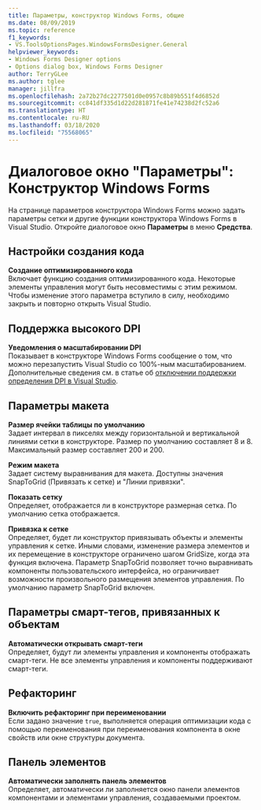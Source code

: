 ```yaml
---
title: Параметры, конструктор Windows Forms, общие
ms.date: 08/09/2019
ms.topic: reference
f1_keywords:
- VS.ToolsOptionsPages.WindowsFormsDesigner.General
helpviewer_keywords:
- Windows Forms Designer options
- Options dialog box, Windows Forms Designer
author: TerryGLee
ms.author: tglee
manager: jillfra
ms.openlocfilehash: 2a72b27dc2277501d0e0957c8b89b551f4d6852d
ms.sourcegitcommit: cc841df335d1d22d281871fe41e74238d2fc52a6
ms.translationtype: HT
ms.contentlocale: ru-RU
ms.lasthandoff: 03/18/2020
ms.locfileid: "75568065"
---
```

# <a name="options-dialog-box-windows-forms-designer"></a>Диалоговое окно "Параметры": Конструктор Windows Forms

На странице параметров конструктора Windows Forms можно задать параметры сетки и другие функции конструктора Windows Forms в Visual Studio. Откройте диалоговое окно **Параметры** в меню **Средства**.

## <a name="code-generation-settings"></a>Настройки создания кода

**Создание оптимизированного кода**\
Включает функцию создания оптимизированного кода. Некоторые элементы управления могут быть несовместимы с этим режимом. Чтобы изменение этого параметра вступило в силу, необходимо закрыть и повторно открыть Visual Studio.

## <a name="high-dpi-support"></a>Поддержка высокого DPI

**Уведомления о масштабировании DPI**\
Показывает в конструкторе Windows Forms сообщение о том, что можно перезапустить Visual Studio со 100%-ным масштабированием. Дополнительные сведения см. в статье об [отключении поддержки определения DPI в Visual Studio](/dotnet/framework/winforms/disable-dpi-awareness-visual-studio).

## <a name="layout-settings"></a>Параметры макета

**Размер ячейки таблицы по умолчанию**\
Задает интервал в пикселях между горизонтальной и вертикальной линиями сетки в конструкторе. Размер по умолчанию составляет 8 и 8. Максимальный размер составляет 200 и 200.

**Режим макета**\
Задает систему выравнивания для макета. Доступны значения SnapToGrid (Привязать к сетке) и "Линии привязки".

**Показать сетку**\
Определяет, отображается ли в конструкторе размерная сетка. По умолчанию сетка отображается.

**Привязка к сетке**\
Определяет, будет ли конструктор привязывать объекты и элементы управления к сетке. Иными словами, изменение размера элементов и их перемещение в конструкторе ограничено шагом GridSize, когда эта функция включена. Параметр SnapToGrid позволяет точно выравнивать компоненты пользовательского интерфейса, но ограничивает возможности произвольного размещения элементов управления. По умолчанию параметр SnapToGrid включен.

## <a name="object-bound-smart-tag-settings"></a>Параметры смарт-тегов, привязанных к объектам

**Автоматически открывать смарт-теги**\
Определяет, будут ли элементы управления и компоненты отображать смарт-теги. Не все элементы управления и компоненты поддерживают смарт-теги.

## <a name="refactoring"></a>Рефакторинг

**Включить рефакторинг при переименовании**\
Если задано значение `true`, выполняется операция оптимизации кода с помощью переименования при переименования компонента в окне свойств или окне структуры документа.

## <a name="toolbox"></a>Панель элементов

**Автоматически заполнять панель элементов**\
Определяет, автоматически ли заполняется окно панели элементов компонентами и элементами управления, создаваемыми проектом.
